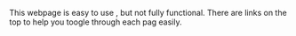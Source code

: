 This webpage is easy to use , but not fully functional. There are links on the top to help you toogle through each pag easily.
